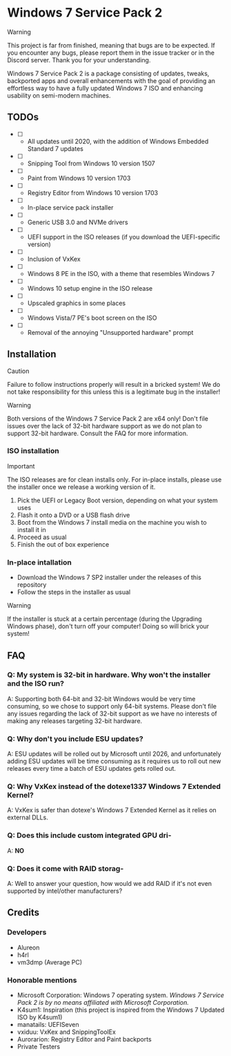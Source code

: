# Windows 7 Service Pack 2

> [!WARNING]
> This project is far from finished, meaning that bugs are to be expected. If you encounter any bugs, please report them in the issue tracker or in the Discord server. Thank you for your understanding.

Windows 7 Service Pack 2 is a package consisting of updates, tweaks, backported apps and overall enhancements with the goal of providing an effortless way to have a fully updated Windows 7 ISO and enhancing usability on semi-modern machines.

## TODOs

- [ ] - All updates until 2020, with the addition of Windows Embedded Standard 7 updates
- [ ] - Snipping Tool from Windows 10 version 1507
- [ ] - Paint from Windows 10 version 1703
- [ ] - Registry Editor from Windows 10 version 1703
- [ ] - In-place service pack installer
- [ ] - Generic USB 3.0 and NVMe drivers
- [ ] - UEFI support in the ISO releases (if you download the UEFI-specific version)
- [ ] - Inclusion of VxKex
- [ ] - Windows 8 PE in the ISO, with a theme that resembles Windows 7
- [ ] - Windows 10 setup engine in the ISO release
- [ ] - Upscaled graphics in some places
- [ ] - Windows Vista/7 PE's boot screen on the ISO
- [ ] - Removal of the annoying "Unsupported hardware" prompt

## Installation

> [!CAUTION]
> Failure to follow instructions properly will result in a bricked system! We do not take responsibility for this unless this is a legitimate bug in the installer!

> [!WARNING]
> Both versions of the Windows 7 Service Pack 2 are x64 only! Don't file issues over the lack of 32-bit hardware support as we do not plan to support 32-bit hardware. Consult the FAQ for more information.

### ISO installation

> [!IMPORTANT]
> The ISO releases are for clean installs only. For in-place installs, please use the installer once we release a working version of it.

1. Pick the UEFI or Legacy Boot version, depending on what your system uses
2. Flash it onto a DVD or a USB flash drive
3. Boot from the Windows 7 install media on the machine you wish to install it in
4. Proceed as usual
5. Finish the out of box experience

### In-place intallation

- Download the Windows 7 SP2 installer under the releases of this repository
- Follow the steps in the installer as usual

> [!WARNING]
> If the installer is stuck at a certain percentage (during the Upgrading Windows phase), don't turn off your computer! Doing so will brick your system!

## FAQ

### Q: My system is 32-bit in hardware. Why won't the installer and the ISO run?

A: Supporting both 64-bit and 32-bit Windows would be very time consuming, so we chose to support only 64-bit systems. Please don't file any issues regarding the lack of 32-bit support as we have no interests of making any releases targeting 32-bit hardware.

### Q: Why don't you include ESU updates?

A: ESU updates will be rolled out by Microsoft until 2026, and unfortunately adding ESU updates will be time consuming as it requires us to roll out new releases every time a batch of ESU updates gets rolled out.

### Q: Why VxKex instead of the dotexe1337 Windows 7 Extended Kernel?

A: VxKex is safer than dotexe's Windows 7 Extended Kernel as it relies on external DLLs.

### Q: Does this include custom integrated GPU dri-

A: **NO**

### Q: Does it come with RAID storag-

A: Well to answer your question, how would we add RAID if it's not even supported by intel/other manufacturers?

## Credits

### Developers

- Alureon
- h4rl
- vm3dmp (Average PC)

### Honorable mentions

- Microsoft Corporation: Windows 7 operating system. *Windows 7 Service Pack 2 is by no means affiliated with Microsoft Corporation.*
- K4sum1: Inspiration (this project is inspired from the Windows 7 Updated ISO by K4sum1)
- manatails: UEFISeven
- vxiduu: VxKex and SnippingToolEx
- Aurorarion: Registry Editor and Paint backports
- Private Testers
